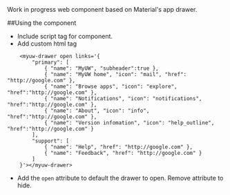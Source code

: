 <myuw-drawer>
Work in progress web component based on Material's app drawer.


##Using the component
* Include script tag for component.
* Add custom html tag
```
	<myuw-drawer open links='{
		"primary": [   
			{ "name": "MyUW", "subheader":true },   
			{ "name": "MyUW home", "icon": "mail", "href": "http://google.com" },
			{ "name": "Browse apps", "icon": "explore", "href":"http://google.com" },
			{ "name": "Notifications", "icon": "notifications", "href":"http://google.com" },
			{ "name": "About", "icon": "info", "href":"http://google.com" },
			{ "name": "Version infomation", "icon": "help_outline", "href":"http://google.com" }
		],
		"support": [
			{ "name": "Help", "href": "http://google.com" },
			{ "name": "Feedback", "href": "http://google.com" }
		]
	}'></myuw-drawer>
```
* Add the `open` attribute to default the drawer to open. Remove attribute to hide.
